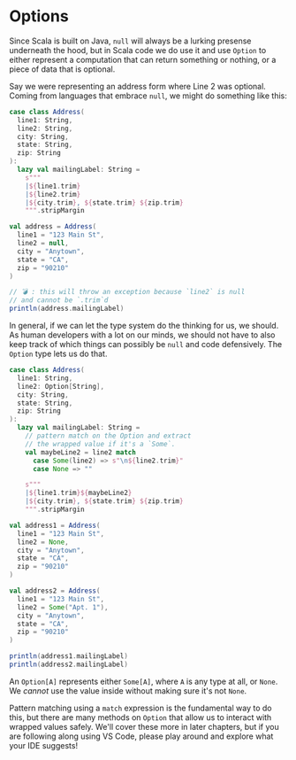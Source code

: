 # Options

Since Scala is built on Java, `null` will always be a lurking presense
underneath the hood, but in Scala code we do use it and use `Option` to either
represent a computation that can return something or nothing, or a piece of
data that is optional.

Say we were representing an address form where Line 2 was optional. Coming
from languages that embrace `null`, we might do something like this:

```scala
case class Address(
  line1: String,
  line2: String,
  city: String,
  state: String,
  zip: String
):
  lazy val mailingLabel: String =
    s"""
    |${line1.trim}
    |${line2.trim}
    |${city.trim}, ${state.trim} ${zip.trim}
    """.stripMargin

val address = Address(
  line1 = "123 Main St",
  line2 = null,
  city = "Anytown",
  state = "CA",
  zip = "90210"
)

// 💣 : this will throw an exception because `line2` is null
// and cannot be `.trim`d
println(address.mailingLabel)
```

In general, if we can let the type system do the thinking for us, we should.
As human developers with a lot on our minds, we should not have to also keep
track of which things can possibly be `null` and code defensively. The
`Option` type lets us do that.


```scala
case class Address(
  line1: String,
  line2: Option[String],
  city: String,
  state: String,
  zip: String
):
  lazy val mailingLabel: String =
    // pattern match on the Option and extract
    // the wrapped value if it's a `Some`.
    val maybeLine2 = line2 match
      case Some(line2) => s"\n${line2.trim}"
      case None => ""

    s"""
    |${line1.trim}${maybeLine2}
    |${city.trim}, ${state.trim} ${zip.trim}
    """.stripMargin

val address1 = Address(
  line1 = "123 Main St",
  line2 = None,
  city = "Anytown",
  state = "CA",
  zip = "90210"
)

val address2 = Address(
  line1 = "123 Main St",
  line2 = Some("Apt. 1"),
  city = "Anytown",
  state = "CA",
  zip = "90210"
)

println(address1.mailingLabel)
println(address2.mailingLabel)
```

An `Option[A]` represents either `Some[A]`, where `A` is any type at all, or
`None`. We *cannot* use the value inside without making sure it's not `None`.

Pattern matching using a `match` expression is the fundamental way to do this,
but there are many methods on `Option` that allow us to interact with wrapped
values safely. We'll cover these more in later chapters, but if you are
following along using VS Code, please play around and explore what your IDE
suggests!


